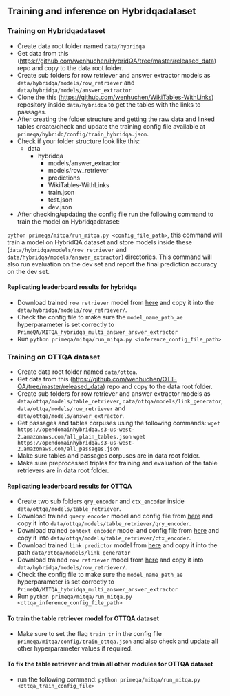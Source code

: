 ## Training and inference on Hybridqadataset

### Training on Hybridqadataset
- Create data root folder named `data/hybridqa`
- Get data from this (https://github.com/wenhuchen/HybridQA/tree/master/released_data) repo and copy to the data root folder.
- Create sub folders for row retriever and answer extractor models as `data/hybridqa/models/row_retriever` and `data/hybridqa/models/answer_extractor`
- Clone the this (https://github.com/wenhuchen/WikiTables-WithLinks) repository inside `data/hybridqa` to get the tables with the links to passages.
- After creating the folder structure and getting the raw data and linked tables create/check and update the training config file available at `primeqa/hybridq/config/train_hybridqa.json`.
- Check if your folder structure look like this:
    - data
        - hybridqa
            - models/answer_extractor
            - models/row_retriever
            - predictions
            - WikiTables-WithLinks
            - train.json
            - test.json
            - dev.json
- After checking/updating the config file run the following command to train the model on Hybridqadataset:

`python primeqa/mitqa/run_mitqa.py <config_file_path>`, this command will train a model on HybridQA dataset and store models inside these (`data/hybridqa/models/row_retriever` and `data/hybridqa/models/answer_extractor`) directories. This command will also run evaluation on the dev set and report the final prediction accuracy on the dev set.



#### Replicating leaderboard results for hybridqa
- Download trained `row retriever` model from [here](https://huggingface.co/PrimeQA/MITQA_hybridqa_row_retriever/resolve/main/row_retriever.bin) and copy it into the `data/hybridqa/models/row_retriever/`.
- Check the config file to make sure the `model_name_path_ae` hyperparameter is set correctly to `PrimeQA/MITQA_hybridqa_multi_answer_answer_extractor`
- Run `python primeqa/mitqa/run_mitqa.py <inference_config_file_path>`

### Training on OTTQA dataset

- Create data root folder named `data/ottqa`.
- Get data from this (https://github.com/wenhuchen/OTT-QA/tree/master/released_data) repo and copy to the data root folder.
- Create sub folders for row retriever and answer extractor models as `data/ottqa/models/table_retriever`, `data/ottqa/models/link_generator`, `data/ottqa/models/row_retriever` and `data/ottqa/models/answer_extractor`.
- Get passages and tables corpuses using the following commands:
`wget https://opendomainhybridqa.s3-us-west-2.amazonaws.com/all_plain_tables.json`
`wget https://opendomainhybridqa.s3-us-west-2.amazonaws.com/all_passages.json`
- Make sure tables and passages corpuses are in data root folder.
- Make sure preprocessed triples for training and evaluation of the table retrievers are in data root folder.
#### Replicating leaderboard results for OTTQA
- Create two sub folders `qry_encoder` and `ctx_encoder` inside `data/ottqa/models/table_retriever`.
- Download trained `query encoder` model and config file from [here](https://huggingface.co/PrimeQA/MITQA_OTTQA_DPR_Table_Retriever_Query_Encoder/tree/main) and copy it into `data/ottqa/models/table_retriever/qry_encoder`.
- Download trained `context encoder` model and config file from [here](https://huggingface.co/PrimeQA/MITQA_OTTQA_DPR_Table_Retriever_Context_Encoder/tree/main) and copy it into `data/ottqa/models/table_retriever/ctx_encoder`.
- Download trained `link predictor` model from [here](https://huggingface.co/PrimeQA/MITQA_OTTQA_Link_Predictor/resolve/main/model-ep9.pt) and copy it into the path `data/ottqa/models/link_generator`
- Download trained `row retriever` model from [here](https://huggingface.co/PrimeQA/MITQA_hybridqa_row_retriever/resolve/main/row_retriever.bin) and copy it into `data/hybridqa/models/row_retriever/`.
- Check the config file to make sure the `model_name_path_ae` hyperparameter is set correctly to `PrimeQA/MITQA_hybridqa_multi_answer_answer_extractor`
- Run `python primeqa/mitqa/run_mitqa.py <ottqa_inference_config_file_path>`

#### To train the table retriever model for OTTQA dataset
- Make sure to set the flag `train_tr` in the config file `primeqa/mitqa/config/train_ottqa.json` and also check and update all other hyperparameter values if required.
#### To fix the table retriever and train all other modules for OTTQA dataset
- run the following command:
`python primeqa/mitqa/run_mitqa.py <ottqa_train_config_file>`




